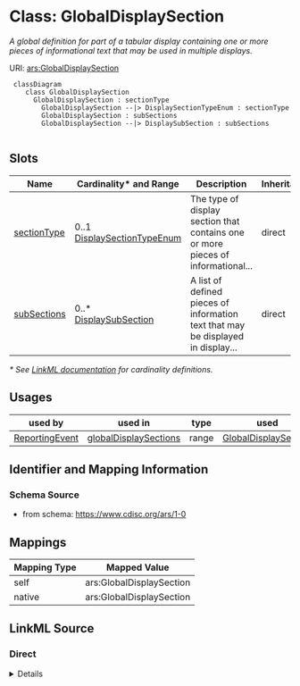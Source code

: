 # Class: GlobalDisplaySection

_A global definition for part of a tabular display containing one or more pieces of informational text that may be used in multiple displays._




URI: [ars:GlobalDisplaySection](https://www.cdisc.org/ars/1-0/GlobalDisplaySection)




```mermaid
 classDiagram
    class GlobalDisplaySection
      GlobalDisplaySection : sectionType
        GlobalDisplaySection --|> DisplaySectionTypeEnum : sectionType
        GlobalDisplaySection : subSections
        GlobalDisplaySection --|> DisplaySubSection : subSections
        
```


<!-- no inheritance hierarchy -->


## Slots

| Name | Cardinality* and Range | Description | Inheritance |
| ---  | --- | --- | --- |
| [sectionType](sectionType.md) | 0..1 <br/> [DisplaySectionTypeEnum](DisplaySectionTypeEnum.md) | The type of display section that contains one or more pieces of informational... | direct |
| [subSections](subSections.md) | 0..* <br/> [DisplaySubSection](DisplaySubSection.md) | A list of defined pieces of information text that may be displayed in display... | direct |

_* See [LinkML documentation](https://linkml.io/linkml/schemas/slots.html#slot-cardinality) for cardinality definitions._




## Usages

| used by | used in | type | used |
| ---  | --- | --- | --- |
| [ReportingEvent](ReportingEvent.md) | [globalDisplaySections](globalDisplaySections.md) | range | [GlobalDisplaySection](GlobalDisplaySection.md) |






## Identifier and Mapping Information







### Schema Source


* from schema: https://www.cdisc.org/ars/1-0





## Mappings

| Mapping Type | Mapped Value |
| ---  | ---  |
| self | ars:GlobalDisplaySection |
| native | ars:GlobalDisplaySection |





## LinkML Source

<!-- TODO: investigate https://stackoverflow.com/questions/37606292/how-to-create-tabbed-code-blocks-in-mkdocs-or-sphinx -->

### Direct

<details>
```yaml
name: GlobalDisplaySection
description: A global definition for part of a tabular display containing one or more
  pieces of informational text that may be used in multiple displays.
from_schema: https://www.cdisc.org/ars/1-0
rank: 1000
slots:
- sectionType
- subSections

```
</details>

### Induced

<details>
```yaml
name: GlobalDisplaySection
description: A global definition for part of a tabular display containing one or more
  pieces of informational text that may be used in multiple displays.
from_schema: https://www.cdisc.org/ars/1-0
rank: 1000
attributes:
  sectionType:
    name: sectionType
    description: The type of display section that contains one or more pieces of informational
      text.
    examples:
    - value: Header
    - value: Title
    - value: Footnote
    - value: Legend
    - value: Abbreviation
    - value: Footer
    from_schema: https://www.cdisc.org/ars/1-0
    rank: 1000
    alias: sectionType
    owner: GlobalDisplaySection
    domain_of:
    - GlobalDisplaySection
    - DisplaySection
    range: DisplaySectionTypeEnum
  subSections:
    name: subSections
    description: A list of defined pieces of information text that may be displayed
      in display sections of the same type.
    from_schema: https://www.cdisc.org/ars/1-0
    rank: 1000
    multivalued: true
    alias: subSections
    owner: GlobalDisplaySection
    domain_of:
    - GlobalDisplaySection
    range: DisplaySubSection
    inlined: true
    inlined_as_list: true

```
</details>